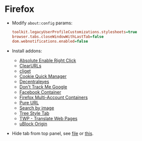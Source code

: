 # Firefox

* Modify `about:config` params:

    ```ini
    toolkit.legacyUserProfileCustomizations.stylesheets=true
    browser.tabs.closeWindowWithLastTab=false
    dom.webnotifications.enabled=false
    ```

* Install addons:
  * [Absolute Enable Right Click](https://addons.mozilla.org/en-US/firefox/addon/absolute-enable-right-click/)
  * [ClearURLs](https://addons.mozilla.org/ru/firefox/addon/clearurls/)
  * [cliget](https://addons.mozilla.org/en-US/firefox/addon/cliget/)
  * [Cookie Quick Manager](https://addons.mozilla.org/ru/firefox/addon/cookie-quick-manager)
  * [Decentraleyes](https://addons.mozilla.org/en-US/firefox/addon/decentraleyes/)
  * [Don't Track Me Google](https://addons.mozilla.org/en-US/firefox/addon/dont-track-me-google1)
  * [Facebook Container](https://addons.mozilla.org/ru/firefox/addon/facebook-container/)
  * [Firefox Multi-Account Containers](https://addons.mozilla.org/en-US/firefox/addon/multi-account-containers/)
  * [Pure URL](https://addons.mozilla.org/en-US/firefox/addon/pure-url/)
  * [Search by image](https://addons.mozilla.org/ru/firefox/addon/search_by_image)
  * [Tree Style Tab](https://addons.mozilla.org/en-US/firefox/addon/tree-style-tab/)
  * [TWP - Translate Web Pages](https://addons.mozilla.org/ru/firefox/addon/traduzir-paginas-web)
  * [uBlock Origin](https://addons.mozilla.org/en-US/firefox/addon/ublock-origin/)

* Hide tab from top panel, see [file](/files/userChrome.css) or [this](https://github.com/piroor/treestyletab/wiki/Code-snippets-for-custom-style-rules#hide-horizontal-tabs-at-the-top-of-the-window-1349-1672-2147).
